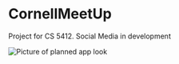 # CornellMeetUp
Project for CS 5412. Social Media in development

![Picture of planned app look](https://github.com/MitchellGray100/CornellSocial/blob/main/CornellSocialPlannedApp.png?raw=true)
